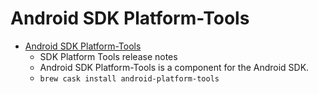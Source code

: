 # Android SDK Platform-Tools
- [Android SDK Platform-Tools](https://developer.android.com/studio/releases/platform-tools.html)
  -  SDK Platform Tools release notes
  - Android SDK Platform-Tools is a component for the Android SDK.
  - `brew cask install android-platform-tools`

